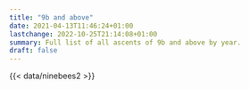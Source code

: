 ```yaml
---
title: "9b and above"
date: 2021-04-13T11:46:24+01:00
lastchange: 2022-10-25T21:14:08+01:00
summary: Full list of all ascents of 9b and above by year.
draft: false
---
```


{{< data/ninebees2 >}}